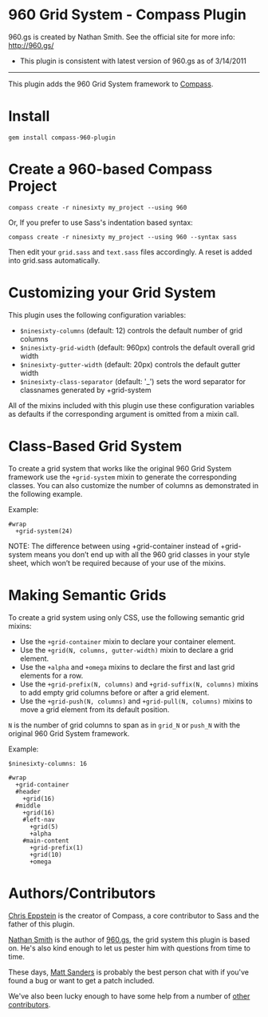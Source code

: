 960 Grid System - Compass Plugin
================================

960.gs is created by Nathan Smith. See the official site for more info: <http://960.gs/>

* This plugin is consistent with latest version of 960.gs as of 3/14/2011

---------

This plugin adds the 960 Grid System framework to [Compass](http://compass-style.org/).

Install
=======

    gem install compass-960-plugin

Create a 960-based Compass Project
==================================

    compass create -r ninesixty my_project --using 960

Or, If you prefer to use Sass's indentation based syntax:

    compass create -r ninesixty my_project --using 960 --syntax sass

Then edit your `grid.sass` and `text.sass` files accordingly. A reset is added into grid.sass automatically.

Customizing your Grid System
============================

This plugin uses the following configuration variables:

* `$ninesixty-columns` (default: 12) controls the default number of grid columns
* `$ninesixty-grid-width` (default: 960px) controls the default overall grid width
* `$ninesixty-gutter-width` (default: 20px) controls the default gutter width
* `$ninesixty-class-separator` (default: '_') sets the word separator for classnames generated by +grid-system

All of the mixins included with this plugin use these configuration variables
as defaults if the corresponding argument is omitted from a mixin call.

Class-Based Grid System
=======================

To create a grid system that works like the original 960 Grid System framework
use the `+grid-system` mixin to generate the corresponding classes. You can
also customize the number of columns as demonstrated in the following example.

Example:

    #wrap
      +grid-system(24)


NOTE: The difference between using +grid-container instead of +grid-system means you don’t end up with all the 960 grid classes in your style sheet, which won’t be required because of your use of the mixins.

Making Semantic Grids
=====================

To create a grid system using only CSS, use the following semantic grid mixins:

* Use the `+grid-container` mixin to declare your container element.
* Use the `+grid(N, columns, gutter-width)` mixin to declare a grid element.
* Use the `+alpha` and `+omega` mixins to declare the first and last grid elements for a row.
* Use the `+grid-prefix(N, columns)` and `+grid-suffix(N, columns)` mixins to add empty grid columns before or after a grid element.
* Use the `+grid-push(N, columns)` and `+grid-pull(N, columns)` mixins to move a grid element from its default position.

`N` is the number of grid columns to span as in `grid_N` or `push_N` with the original 960 Grid System framework.

Example:

    $ninesixty-columns: 16

    #wrap
      +grid-container
      #header
        +grid(16)
      #middle
        +grid(16)
        #left-nav
          +grid(5)
          +alpha
        #main-content
          +grid-prefix(1)
          +grid(10)
          +omega

Authors/Contributors
====================

[Chris Eppstein](http://chriseppstein.github.com/) is the creator of Compass, a core contributor to Sass and the father of this plugin.

[Nathan Smith](http://sonspring.com/) is the author of [960.gs](http://960.gs/), the grid system this plugin is based on. He's also kind enough to let us pester him with questions from time to time.

These days, [Matt Sanders](https://github.com/mattsa) is probably the best person chat with if you've found a bug or want to get a patch included.

We've also been lucky enough to have some help from a number of [other contributors](https://github.com/chriseppstein/compass-960-plugin/contributors).
